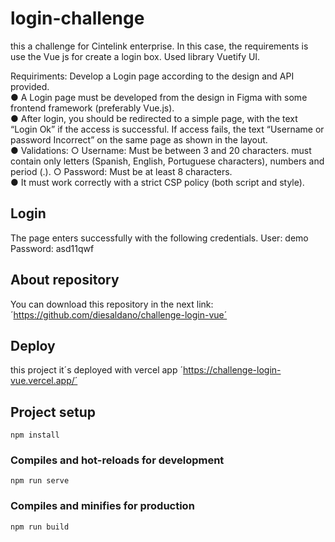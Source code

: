 # login-challenge
this a challenge for Cintelink enterprise. In this case, the requirements is use 
the Vue js for create a login box. Used library Vuetify UI.

Requiriments: Develop a Login page according to the design and API provided.
<br>
● A Login page must be developed from the design in Figma with some
frontend framework (preferably Vue.js).
<br>
● After login, you should be redirected to a simple page, with the text “Login Ok” if the
access is successful. If access fails, the text “Username or password
Incorrect” on the same page as shown in the layout.
<br>
● Validations:
    ○ Username: Must be between 3 and 20 characters. must contain only
    letters (Spanish, English, Portuguese characters), numbers and period (.).
    ○ Password: Must be at least 8 characters.
<br>
● It must work correctly with a strict CSP policy (both script and
style).

## Login

The page enters successfully with the following credentials. 
User: demo
Password: asd11qwf

## About repository
You can download this repository in the next link:
´https://github.com/diesaldano/challenge-login-vue´

## Deploy
this project it´s deployed with vercel app
´https://challenge-login-vue.vercel.app/´

## Project setup

```
npm install 
```

### Compiles and hot-reloads for development
```
npm run serve
```

### Compiles and minifies for production
```
npm run build
```

